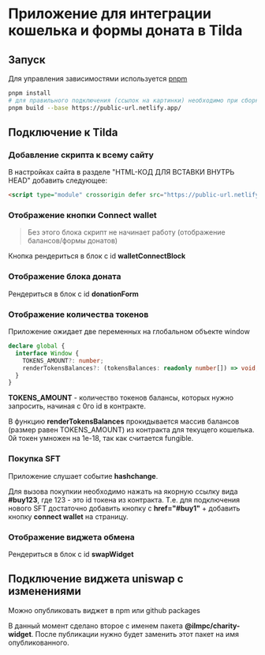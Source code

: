 # Приложение для интеграции кошелька и формы доната в Tilda

## Запуск

Для управления зависимостями используется [pnpm](http://pnpm.io/)

```bash
pnpm install
# для правильного подключения (ссылок на картинки) необходимо при сборке указать публичный url, куда деплоиться приложение
pnpm build --base https://public-url.netlify.app/
```

## Подключение к Tilda

### Добавление скрипта к всему сайту

В настройках сайта в разделе "HTML-КОД ДЛЯ ВСТАВКИ ВНУТРЬ HEAD" добавить следующее:

```html
<script type="module" crossorigin defer src="https://public-url.netlify.app/index.js"></script>
```

### Отображение кнопки Connect wallet

> Без этого блока скрипт не начинает работу (отображение балансов/формы донатов)

Кнопка рендериться в блок с id **walletConnectBlock**

### Отображение блока доната

Рендериться в блок с id **donationForm**

### Отображение количества токенов

Приложение ожидает две переменных на глобальном объекте window

```ts
declare global {
  interface Window {
    TOKENS_AMOUNT?: number;
    renderTokensBalances?: (tokensBalances: readonly number[]) => void;
  }
}
```

**TOKENS_AMOUNT** - количество токенов балансы, которых нужно запросить, начиная с 0го id в контракте.

В функцию **renderTokensBalances** прокидывается массив балансов (размер равен TOKENS_AMOUNT) из контракта для текущего кошелька. 0й токен умножен на 1e-18, так как считается fungible.

### Покупка SFT

Приложение слушает событие **hashchange**.

Для вызова покупкии необходимо нажать на якорную ссылку вида **#buy123**, где 123 - это id токена из контракта. Т.е. для подключения нового SFT достаточно добавить кнопку с **href="#buy1"** + добавить кнопку **connect wallet** на страницу.

### Отображение виджета обмена

Рендериться в блок с id **swapWidget**

## Подключение виджета uniswap с изменениями

Можно опубликовать виджет в npm или github packages

В данный момент сделано второе с именем пакета **@ilmpc/charity-widget**. После публикации нужно будет заменить этот пакет на имя опубликованного.
